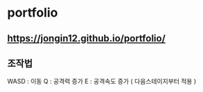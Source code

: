 # portfolio
## https://jongin12.github.io/portfolio/
## 조작법
WASD : 이동
Q : 공격력 증가
E : 공격속도 증가 ( 다음스테이지부터 적용 )
